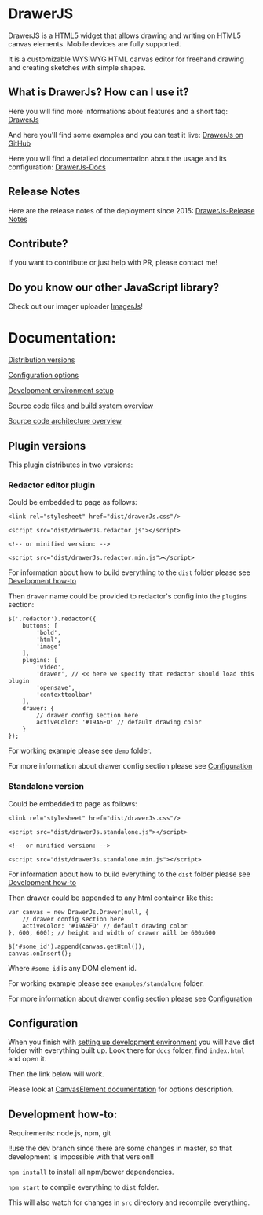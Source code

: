 # DrawerJS

DrawerJS is a HTML5 widget that allows drawing and writing on HTML5 canvas elements. Mobile devices are fully supported. 

It is a customizable WYSIWYG HTML canvas editor for freehand drawing and creating sketches with simple shapes.

## What is DrawerJs? How can I use it?

Here you will find more informations about features and a short faq: [DrawerJs](https://www.DrawerJs.com)

And here you'll find some examples and you can test it live: [DrawerJs on GitHub](https://carstenschaefer.github.io/DrawerJs/)

Here you will find a detailed documentation about the usage and its configuration: [DrawerJs-Docs](https://github.com/carstenschaefer/DrawerJs/wiki)

## Release Notes

Here are the release notes of the deployment since 2015: [DrawerJs-Release Notes](https://www.drawerjs.com/release-notes)

## Contribute?

If you want to contribute or just help with PR, please contact me!

## Do you know our other JavaScript library?

Check out our imager uploader [ImagerJs](https://www.imagerjs.com)!


# Documentation:

[Distribution versions](#plugin-versions)

[Configuration options](#configuration)

[Development environment setup](#development-how-to)

[Source code files and build system overview](./ARCHITECTURE-DIRECTORIES.md)

[Source code architecture overview](./ARCHITECTURE.md)

## Plugin versions

This plugin distributes in two versions:

### Redactor editor plugin

Could be embedded to page as follows:

    <link rel="stylesheet" href="dist/drawerJs.css"/>

    <script src="dist/drawerJs.redactor.js"></script>

    <!-- or minified version: -->

    <script src="dist/drawerJs.redactor.min.js"></script>

For information about how to build everything to the `dist` folder please see [Development how-to](#development-how-to)

Then `drawer` name could be provided to redactor's config into the `plugins` section:

    $('.redactor').redactor({
        buttons: [
            'bold',
            'html',
            'image'
        ],
        plugins: [
            'video',
            'drawer', // << here we specify that redactor should load this plugin
            'opensave',
            'contexttoolbar'
        ],
        drawer: {
            // drawer config section here
            activeColor: '#19A6FD' // default drawing color
        }
    });

For working example please see `demo` folder.

For more information about drawer config section please see [Configuration](#configuration)

### Standalone version

Could be embedded to page as follows:

    <link rel="stylesheet" href="dist/drawerJs.css"/>

    <script src="dist/drawerJs.standalone.js"></script>

    <!-- or minified version: -->

    <script src="dist/drawerJs.standalone.min.js"></script>

For information about how to build everything to the `dist` folder please see [Development how-to](#development-how-to)

Then drawer could be appended to any html container like this:

    var canvas = new DrawerJs.Drawer(null, {
        // drawer config section here
        activeColor: '#19A6FD' // default drawing color
    }, 600, 600); // height and width of drawer will be 600x600

    $('#some_id').append(canvas.getHtml());
    canvas.onInsert();

Where `#some_id` is any DOM element id.

For working example please see `examples/standalone` folder.

For more information about drawer config section please see [Configuration](#configuration)

## Configuration

When you finish with [setting up development environment](#development-how-to)
you will have dist folder with everything built up.
Look there for `docs` folder, find `index.html` and open it.

Then the link below will work.

Please look at [CanvasElement documentation](DrawerJs.CanvasElement.html) for options description.


##  Development how-to:

Requirements: node.js, npm, git

!!use the dev branch since there are some changes in master, so that development is impossible with that version!!

`npm install` to install all npm/bower dependencies.

`npm start` to compile everything to `dist` folder.

This will also watch for changes  in `src` directory and recompile everything.


